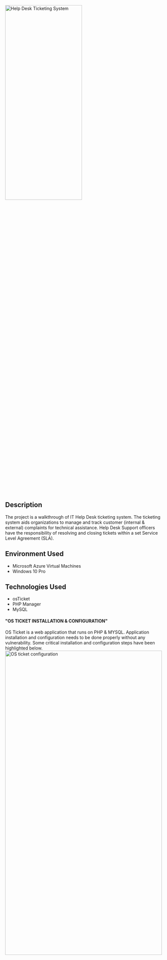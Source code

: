 <img src="https://i.imgur.com/kkwbHsi.jpg" height="40%" width="70%" alt="Help Desk Ticketing System"/>
<h2>Description</h2>
The project is a walkthrough of IT Help Desk ticketing system. The ticketing system aids organizations to manage and track customer (internal & external) complaints for technical assistance. Help Desk Support officers have the responsibility of resolving and closing tickets within a set Service Level Agreement (SLA).
<br />
<h2>Environment Used </h2>
<ul>
  <li>Microsoft Azure Virtual Machines</li>
  <li>Windows 10 Pro</li>
</ul> 
<h2>Technologies Used</h2>
<ul>
  <li>osTicket</li>
  <li>PHP Manager</li>
  <li>MySQL</li>
</ul> 
<h4><b>"OS TICKET INSTALLATION & CONFIGURATION"</b></h4>
OS Ticket is a web application that runs on PHP & MYSQL. Application installation and configuration needs to be done properly without any vulnerability. Some critical installation and configuration steps have been highlighted below.
<br/>
<img src="https://i.imgur.com/fa0fNDm.jpg" height="50%" width="100%" alt="OS ticket configuration"/>
<img src="https://i.imgur.com/yZtYUuG.png" height="50%" width="100%" alt="OS ticket configuration"/>
<img src="https://i.imgur.com/b2wAX63.png" height="40%" width="70%" alt="OS ticket configuration"/>
